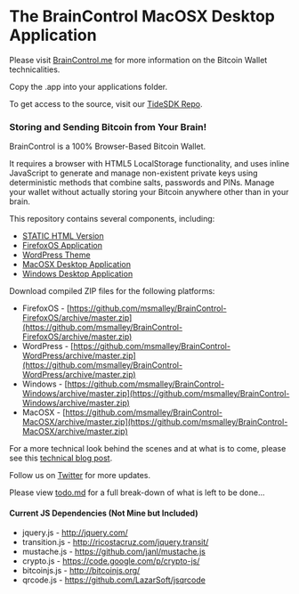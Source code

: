 # The BrainControl MacOSX Desktop Application

Please visit [BrainControl.me](http://braincontrol.me) for more information on the Bitcoin Wallet technicalities.

Copy the .app into your applications folder.

To get access to the source, visit our [TideSDK Repo](https://github.com/msmalley/BrainControl/tideSDK).

### Storing and Sending Bitcoin from Your Brain!

BrainControl is a 100% Browser-Based Bitcoin Wallet.

It requires a browser with HTML5 LocalStorage functionality, and uses inline
JavaScript to generate and manage non-existent private keys using deterministic
methods that combine salts, passwords and PINs. Manage your wallet without
actually storing your Bitcoin anywhere other than in your brain.

This repository contains several components, including:

* [STATIC HTML Version](https://github.com/msmalley/BrainControl/tree/master/html/)
* [FirefoxOS Application](https://github.com/msmalley/BrainControl/tree/master/bc-firefox/)
* [WordPress Theme](https://github.com/msmalley/BrainControl/tree/master/bc-wordpress)
* [MacOSX Desktop Application](https://github.com/msmalley/BrainControl/tree/master/bc-macosx/)
* [Windows Desktop Application](https://github.com/msmalley/BrainControl/tree/master/bc-windows/)

Download compiled ZIP files for the following platforms:

* FirefoxOS - [https://github.com/msmalley/BrainControl-FirefoxOS/archive/master.zip](https://github.com/msmalley/BrainControl-FirefoxOS/archive/master.zip)
* WordPress - [https://github.com/msmalley/BrainControl-WordPress/archive/master.zip](https://github.com/msmalley/BrainControl-WordPress/archive/master.zip)
* Windows - [https://github.com/msmalley/BrainControl-Windows/archive/master.zip](https://github.com/msmalley/BrainControl-Windows/archive/master.zip)
* MacOSX - [https://github.com/msmalley/BrainControl-MacOSX/archive/master.zip](https://github.com/msmalley/BrainControl-MacOSX/archive/master.zip)

For a more technical look behind the scenes and at what is to come, please see this
[technical blog post](http://betanomics.asia/blog/store-and-send-bitcoin-directly-from-your-brain-using-braincontrol).

Follow us on [Twitter](http://twitter.com/braincontrolme) for more updates.

Please view [todo.md](https://github.com/msmalley/BrainControl/tree/master/todo.md) for a full break-down of what is left to be done...

#### Current JS Dependencies (Not Mine but Included)

* jquery.js - http://jquery.com/
* transition.js - http://ricostacruz.com/jquery.transit/
* mustache.js - https://github.com/janl/mustache.js
* crypto.js - https://code.google.com/p/crypto-js/
* bitcoinjs.js - http://bitcoinjs.org/
* qrcode.js - https://github.com/LazarSoft/jsqrcode
